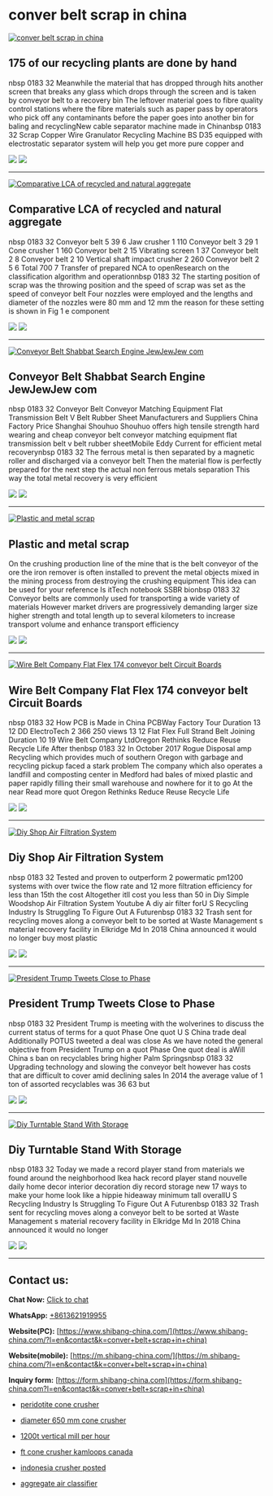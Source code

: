 # conver belt scrap in china

<a href="https://swt.shibang-china.com/?l=en&img&k=conver+belt+scrap+in+china" target="_blank">![conver belt scrap in china](http://static.shibang-china.com/all-800x300/1324.jpg)</a>

## 175 of our recycling plants are done by hand
nbsp 0183 32 Meanwhile the material that has dropped through hits another screen that breaks any glass which drops through the screen and is taken by conveyor belt to a recovery bin The leftover material goes to fibre quality control stations where the fibre materials such as paper pass by operators who pick off any contaminants before the paper goes into another bin for baling and recyclingNew cable separator machine made in Chinanbsp 0183 32 Scrap Copper Wire Granulator Recycling Machine BS D35 equipped with electrostatic separator system will help you get more pure copper and


<a href="https://whatsapp.shibangsoft.com/WhatsApp.php" target="_blank" title="WhatsApp">![](http://static.shibang-china.com/icon/whatsapp.png)</a> <a href="https://swt.shibang-china.com/?l=en&icon&k=conver+belt+scrap+in+china" target="_blank">![](http://static.shibang-china.com/icon/chat-en.png)</a>

---

<a href="https://swt.shibang-china.com/?l=en&img&k=conver+belt+scrap+in+china" target="_blank">![Comparative LCA of recycled and natural aggregate](http://static.shibang-china.com/all-800x300/1114.jpg)</a>

## Comparative LCA of recycled and natural aggregate
nbsp 0183 32 Conveyor belt 5 39 6 Jaw crusher 1 110 Conveyor belt 3 29 1 Cone crusher 1 160 Conveyor belt 2 15 Vibrating screen 1 37 Conveyor belt 2 8 Conveyor belt 2 10 Vertical shaft impact crusher 2 260 Conveyor belt 2 5 6 Total 700 7 Transfer of prepared NCA to openResearch on the classification algorithm and operationnbsp 0183 32 The starting position of scrap was the throwing position and the speed of scrap was set as the speed of conveyor belt Four nozzles were employed and the lengths and diameter of the nozzles were 80 mm and 12 mm the reason for these setting is shown in Fig 1 e component


<a href="https://whatsapp.shibangsoft.com/WhatsApp.php" target="_blank" title="WhatsApp">![](http://static.shibang-china.com/icon/whatsapp.png)</a> <a href="https://swt.shibang-china.com/?l=en&icon&k=conver+belt+scrap+in+china" target="_blank">![](http://static.shibang-china.com/icon/chat-en.png)</a>

---

<a href="https://swt.shibang-china.com/?l=en&img&k=conver+belt+scrap+in+china" target="_blank">![Conveyor Belt Shabbat Search Engine JewJewJew com](http://static.shibang-china.com/all-800x300/1161.jpg)</a>

## Conveyor Belt Shabbat Search Engine JewJewJew com
nbsp 0183 32 Conveyor Belt Conveyor Matching Equipment Flat Transmission Belt V Belt Rubber Sheet Manufacturers and Suppliers China Factory Price Shanghai Shouhuo Shouhuo offers high tensile strength hard wearing and cheap conveyor belt conveyor matching equipment flat transmission belt v belt rubber sheetMobile Eddy Current for efficient metal recoverynbsp 0183 32 The ferrous metal is then separated by a magnetic roller and discharged via a conveyor belt Then the material flow is perfectly prepared for the next step the actual non ferrous metals separation This way the total metal recovery is very efficient


<a href="https://whatsapp.shibangsoft.com/WhatsApp.php" target="_blank" title="WhatsApp">![](http://static.shibang-china.com/icon/whatsapp.png)</a> <a href="https://swt.shibang-china.com/?l=en&icon&k=conver+belt+scrap+in+china" target="_blank">![](http://static.shibang-china.com/icon/chat-en.png)</a>

---

<a href="https://swt.shibang-china.com/?l=en&img&k=conver+belt+scrap+in+china" target="_blank">![Plastic and metal scrap](http://static.shibang-china.com/all-800x300/798.jpg)</a>

## Plastic and metal scrap
On the crushing production line of the mine that is the belt conveyor of the ore the iron remover is often installed to prevent the metal objects mixed in the mining process from destroying the crushing equipment This idea can be used for your reference Is itTech notebook SSBR bionbsp 0183 32 Conveyor belts are commonly used for transporting a wide variety of materials However market drivers are progressively demanding larger size higher strength and total length up to several kilometers to increase transport volume and enhance transport efficiency


<a href="https://whatsapp.shibangsoft.com/WhatsApp.php" target="_blank" title="WhatsApp">![](http://static.shibang-china.com/icon/whatsapp.png)</a> <a href="https://swt.shibang-china.com/?l=en&icon&k=conver+belt+scrap+in+china" target="_blank">![](http://static.shibang-china.com/icon/chat-en.png)</a>

---

<a href="https://swt.shibang-china.com/?l=en&img&k=conver+belt+scrap+in+china" target="_blank">![Wire Belt Company Flat Flex 174 conveyor belt Circuit Boards](http://static.shibang-china.com/all-800x300/643.jpg)</a>

## Wire Belt Company Flat Flex 174 conveyor belt Circuit Boards
nbsp 0183 32 How PCB is Made in China PCBWay Factory Tour Duration 13 12 DD ElectroTech 2 366 250 views 13 12 Flat Flex Full Strand Belt Joining Duration 10 19 Wire Belt Company LtdOregon Rethinks Reduce Reuse Recycle Life After thenbsp 0183 32 In October 2017 Rogue Disposal amp Recycling which provides much of southern Oregon with garbage and recycling pickup faced a stark problem The company which also operates a landfill and composting center in Medford had bales of mixed plastic and paper rapidly filling their small warehouse and nowhere for it to go At the near Read more quot Oregon Rethinks Reduce Reuse Recycle Life


<a href="https://whatsapp.shibangsoft.com/WhatsApp.php" target="_blank" title="WhatsApp">![](http://static.shibang-china.com/icon/whatsapp.png)</a> <a href="https://swt.shibang-china.com/?l=en&icon&k=conver+belt+scrap+in+china" target="_blank">![](http://static.shibang-china.com/icon/chat-en.png)</a>

---

<a href="https://swt.shibang-china.com/?l=en&img&k=conver+belt+scrap+in+china" target="_blank">![Diy Shop Air Filtration System](http://static.shibang-china.com/all-800x300/405.jpg)</a>

## Diy Shop Air Filtration System
nbsp 0183 32 Tested and proven to outperform 2 powermatic pm1200 systems with over twice the flow rate and 12 more filtration efficiency for less than 15th the cost Altogether itll cost you less than 50 in Diy Simple Woodshop Air Filtration System Youtube A diy air filter forU S Recycling Industry Is Struggling To Figure Out A Futurenbsp 0183 32 Trash sent for recycling moves along a conveyor belt to be sorted at Waste Management s material recovery facility in Elkridge Md In 2018 China announced it would no longer buy most plastic


<a href="https://whatsapp.shibangsoft.com/WhatsApp.php" target="_blank" title="WhatsApp">![](http://static.shibang-china.com/icon/whatsapp.png)</a> <a href="https://swt.shibang-china.com/?l=en&icon&k=conver+belt+scrap+in+china" target="_blank">![](http://static.shibang-china.com/icon/chat-en.png)</a>

---

<a href="https://swt.shibang-china.com/?l=en&img&k=conver+belt+scrap+in+china" target="_blank">![President Trump Tweets Close to Phase](http://static.shibang-china.com/all-800x300/1445.jpg)</a>

## President Trump Tweets Close to Phase
nbsp 0183 32 President Trump is meeting with the wolverines to discuss the current status of terms for a quot Phase One quot U S China trade deal Additionally POTUS tweeted a deal was close As we have noted the general objective from President Trump on a quot Phase One quot deal is aWill China s ban on recyclables bring higher Palm Springsnbsp 0183 32 Upgrading technology and slowing the conveyor belt however has costs that are difficult to cover amid declining sales In 2014 the average value of 1 ton of assorted recyclables was 36 63 but


<a href="https://whatsapp.shibangsoft.com/WhatsApp.php" target="_blank" title="WhatsApp">![](http://static.shibang-china.com/icon/whatsapp.png)</a> <a href="https://swt.shibang-china.com/?l=en&icon&k=conver+belt+scrap+in+china" target="_blank">![](http://static.shibang-china.com/icon/chat-en.png)</a>

---

<a href="https://swt.shibang-china.com/?l=en&img&k=conver+belt+scrap+in+china" target="_blank">![Diy Turntable Stand With Storage](http://static.shibang-china.com/all-800x300/236.jpg)</a>

## Diy Turntable Stand With Storage
nbsp 0183 32 Today we made a record player stand from materials we found around the neighborhood Ikea hack record player stand nouvelle daily home decor interior decoration diy record storage new 17 ways to make your home look like a hippie hideaway minimum tall overallU S Recycling Industry Is Struggling To Figure Out A Futurenbsp 0183 32 Trash sent for recycling moves along a conveyor belt to be sorted at Waste Management s material recovery facility in Elkridge Md In 2018 China announced it would no longer


<a href="https://whatsapp.shibangsoft.com/WhatsApp.php" target="_blank" title="WhatsApp">![](http://static.shibang-china.com/icon/whatsapp.png)</a> <a href="https://swt.shibang-china.com/?l=en&icon&k=conver+belt+scrap+in+china" target="_blank">![](http://static.shibang-china.com/icon/chat-en.png)</a>

---
## Contact us:

**Chat Now:** [Click to chat](https://swt.shibang-china.com?l=en&contact&k=conver+belt+scrap+in+china)

**WhatsApp:**  [+8613621919955](https://whatsapp.shibangsoft.com/WhatsApp.php)

**Website(PC):** [https://www.shibang-china.com/](https://www.shibang-china.com/?l=en&contact&k=conver+belt+scrap+in+china)

**Website(mobile):** [https://m.shibang-china.com/](https://m.shibang-china.com/?l=en&contact&k=conver+belt+scrap+in+china)

**Inquiry form:** [https://form.shibang-china.com](https://form.shibang-china.com?l=en&contact&k=conver+belt+scrap+in+china)

* [peridotite cone crusher](../162/peridotite%20cone%20crusher.md)

* [diameter 650 mm cone crusher](../161/diameter%20650%20mm%20cone%20crusher.md)

* [1200t vertical mill per hour](../161/1200t%20vertical%20mill%20per%20hour.md)

* [ft cone crusher kamloops canada](../165/ft%20cone%20crusher%20kamloops%20canada.md)

* [indonesia crusher posted](../166/indonesia%20crusher%20posted.md)

* [aggregate air classifier](../165/aggregate%20air%20classifier.md)